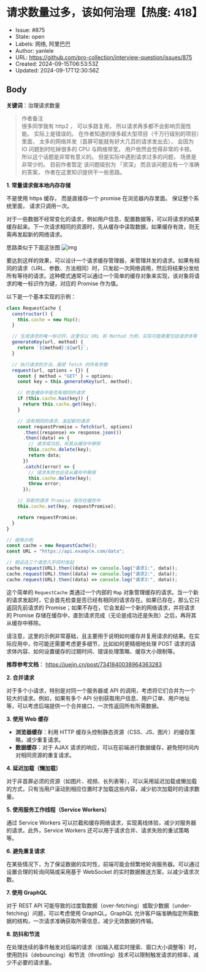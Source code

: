 # 请求数量过多，该如何治理【热度: 418】

- Issue: #875
- State: open
- Labels: 网络, 阿里巴巴
- Author: yanlele
- URL: https://github.com/pro-collection/interview-question/issues/875
- Created: 2024-09-15T06:53:53Z
- Updated: 2024-09-17T12:30:56Z

## Body

**关键词**：治理请求数量

> 作者备注  
> 很多同学我有 http2 ， 可以多路复用， 所以请求再多都不会影响页面性能。 实际上是错误的。
> 在作者知道的很多超大型项目（千万行级别的项目）里面， 太多的网络并发（首屏可能就有好大几百的请求发出去）， 会因为 IO 问题到时吃掉很多的 CPU 与网络带宽， 用户依然会觉得非常的卡顿。
> 所以这个话题是非常有意义的。 但是实际中遇到请求过多的问题， 场景是非常少的。
> 目前作者暂定 该问题级别为 「资深」
> 而且该问题没有一个准确的答案， 作者在这里知识提供干一些思路。

**1. 常量请求做本地内存存储**

不是使用 https 缓存， 而是直接存一个 promise 在浏览器内存里面。 保证整个系统里面， 请求只调用一次。

对于一些数据不经常变化的请求，例如用户信息、配置数据等，可以将请求的结果缓存起来。下一次请求相同的资源时，先从缓存中读取数据，如果缓存有效，则无需再发起新的网络请求。

思路类似于下面这张图
![img](https://p6-juejin.byteimg.com/tos-cn-i-k3u1fbpfcp/b6ce7486c01f451684160a7738c6417e~tplv-k3u1fbpfcp-jj-mark:3024:0:0:0:q75.awebp#?w=1103&h=401&s=57837&e=png&b=fdfdfd)

要达到这样的效果，可以设计一个请求缓存管理器，来管理并发的请求。如果有相同的请求（URL、参数、方法相同）时，只发起一次网络调用，然后将结果分发给所有等待的请求。这种模式通常可以通过一个简单的缓存对象来实现，该对象将请求的唯一标识作为键，对应的 Promise 作为值。

以下是一个基本实现的示例：

```javascript
class RequestCache {
  constructor() {
    this.cache = new Map();
  }

  // 生成请求的唯一标识符，这里仅以 URL 和 Method 为例，实际可能需要包括请求体等
  generateKey(url, method) {
    return `${method}:${url}`;
  }

  // 执行请求的方法，接受 fetch 的所有参数
  request(url, options = {}) {
    const { method = "GET" } = options;
    const key = this.generateKey(url, method);

    // 检查缓存中是否有相同的请求
    if (this.cache.has(key)) {
      return this.cache.get(key);
    }

    // 没有相同的请求，发起新的请求
    const requestPromise = fetch(url, options)
      .then((response) => response.json())
      .then((data) => {
        // 请求成功后，将其从缓存中移除
        this.cache.delete(key);
        return data;
      })
      .catch((error) => {
        // 请求失败也应该从缓存中移除
        this.cache.delete(key);
        throw error;
      });

    // 将新的请求 Promise 保存在缓存中
    this.cache.set(key, requestPromise);

    return requestPromise;
  }
}

// 使用示例
const cache = new RequestCache();
const URL = "https://api.example.com/data";

// 假设这三个请求几乎同时发起
cache.request(URL).then((data) => console.log("请求1:", data));
cache.request(URL).then((data) => console.log("请求2:", data));
cache.request(URL).then((data) => console.log("请求3:", data));
```

这个简单的 `RequestCache` 类通过一个内部的 `Map` 对象管理缓存的请求。当一个新的请求发起时，它会首先检查是否已经有相同的请求存在。如果已存在，那么它只返回先前请求的 Promise；如果不存在，它会发起一个新的网络请求，并将请求的 Promise 存储在缓存中，直到请求完成（无论是成功还是失败）之后，再将其从缓存中移除。

请注意，这里的示例非常基础，且主要用于说明如何缓存并复用请求的结果。在实际应用中，你可能还需要考虑更多细节，比如如何更精细地处理 POST 请求的请求体内容、如何设置缓存的过期时间、错误处理策略、缓存大小限制等。

**推荐参考文档**： https://juejin.cn/post/7341840038964363283

**2. 合并请求**

对于多个小请求，特别是对同一个服务器或 API 的调用，考虑将它们合并为一个较大的请求。例如，如果有多个 API 分别获取用户信息、用户订单、用户地址等，可以考虑后端提供一个合并接口，一次性返回所有所需数据。

**3. 使用 Web 缓存**

- **浏览器缓存**：利用 HTTP 缓存头控制静态资源（CSS、JS、图片）的缓存策略，减少重复请求。
- **数据缓存**：对于 AJAX 请求的响应，可以在前端进行数据缓存，避免短时间内对相同资源的重复请求。

**4. 延迟加载（懒加载）**

对于非首屏必须的资源（如图片、视频、长列表等），可以采用延迟加载或懒加载的方式，只有当用户滚动到相应位置时才加载这些内容，减少初次加载时的请求数量。

**5. 使用服务工作线程（Service Workers）**

通过 Service Workers 可以拦截和缓存网络请求，实现离线体验，减少对服务器的请求。此外，Service Workers 还可以用于请求合并、请求失败的重试策略等。

**6. 避免重复请求**

在某些情况下，为了保证数据的实时性，前端可能会频繁地轮询服务器。可以通过设置合理的轮询间隔或采用基于 WebSocket 的实时数据推送方案，以减少请求次数。

**7. 使用 GraphQL**

对于 REST API 可能导致的过度取数据（over-fetching）或取少数据（under-fetching）问题，可以考虑使用 GraphQL。GraphQL 允许客户端准确指定所需数据的结构，一次请求准确获取所需信息，减少无效数据的传输。

**8. 防抖和节流**

在处理连续的事件触发对后端的请求（如输入框实时搜索、窗口大小调整等）时，使用防抖（debouncing）和节流（throttling）技术可以限制触发请求的频率，减少不必要的请求量。

